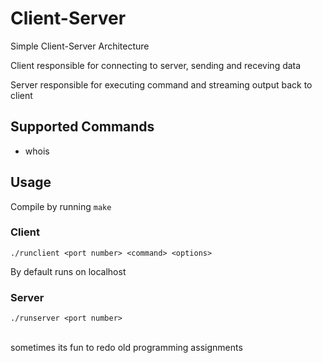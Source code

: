 # Client-Server

Simple Client-Server Architecture

Client responsible for connecting to server, sending and receving data

Server responsible for executing command and streaming output back to client

## Supported Commands
- whois

## Usage

Compile by running ```make```

### Client
```
./runclient <port number> <command> <options>
```

By default runs on localhost 

### Server
```
./runserver <port number>
```
<br>
sometimes its fun to redo old programming assignments
